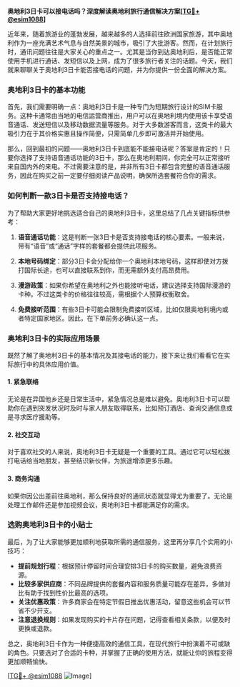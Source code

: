 **奥地利3日卡可以接电话吗？深度解读奥地利旅行通信解决方案[[TG💪+ @esim1088](https://t.me/s/esim1088)]**

近年来，随着旅游业的蓬勃发展，越来越多的人选择前往欧洲国家旅游，其中奥地利作为一座充满艺术气息与自然美景的城市，吸引了大批游客。然而，在计划旅行时，通讯问题往往是大家关心的重点之一。尤其是当你到达奥地利后，是否能正常使用手机进行通话、发短信以及上网，成为了很多旅行者关注的话题。今天，我们就来聊聊关于奥地利3日卡能否接电话的问题，并为你提供一份全面的解决方案。

### 奥地利3日卡的基本功能

首先，我们需要明确一点：奥地利3日卡是一种专门为短期旅行设计的SIM卡服务。这种卡通常由当地的电信运营商推出，用户可以在奥地利境内使用该卡享受语音通话、发送短信以及移动数据流量等服务。对于大多数游客而言，这类卡的最大吸引力在于其价格实惠且操作简便，只需简单几步即可激活并开始使用。

那么，回到最初的问题——奥地利3日卡到底能不能接电话呢？答案是肯定的！只要你选择了支持语音通话功能的3日卡，那么在奥地利期间，你完全可以正常接听来自国内外的来电。不过需要注意的是，并非所有3日卡都包含完整的语音通话服务，因此在购买之前一定要仔细阅读产品说明，确保所选套餐符合你的需求。

### 如何判断一款3日卡是否支持接电话？

为了帮助大家更好地挑选适合自己的奥地利3日卡，这里总结了几点关键指标供参考：

1. **语音通话功能**：这是判断一张3日卡是否支持接电话的核心要素。一般来说，带有“语音”或“通话”字样的套餐都会提供此项服务。
   
2. **本地号码绑定**：部分3日卡会分配给你一个奥地利本地号码，这样即使对方拨打国际长途，也可以直接联系到你，而无需额外支付高昂费用。
   
3. **漫游政策**：如果你希望在奥地利之外也能接听电话，建议选择支持国际漫游的卡种。不过这类卡的价格往往较高，需根据个人预算权衡取舍。

4. **免费接听范围**：有些3日卡可能会限制免费接听区域，比如仅限奥地利境内或者特定国家地区。因此，在下单前务必确认这一点。

### 奥地利3日卡的实际应用场景

既然了解了奥地利3日卡的基本情况及其接电话的能力，接下来让我们看看它在实际旅行中的具体应用价值。

#### 1. 紧急联络

无论是在异国他乡还是日常生活中，紧急情况总是难以避免。奥地利3日卡可以帮助你在遇到突发状况时及时与家人朋友取得联系，比如预订酒店、查询交通信息或是寻求医疗援助等。

#### 2. 社交互动

对于喜欢社交的人来说，奥地利3日卡无疑是一个重要的工具。通过它可以轻松拨打电话给当地朋友，甚至结识新伙伴，为旅途增添更多乐趣。

#### 3. 商务沟通

如果你因公出差前往奥地利，那么保持良好的通讯状态就显得尤为重要了。无论是处理工作邮件还是参加视频会议，奥地利3日卡都能满足你的需求。

### 选购奥地利3日卡的小贴士

最后，为了让大家能够更加顺利地获取所需的通信服务，这里再分享几个实用的小技巧：

- **提前规划行程**：根据预计停留时间合理安排3日卡的购买数量，避免浪费资源。
- **比较多家供应商**：不同品牌提供的套餐内容和服务质量可能存在差异，多做对比有助于找到性价比最高的选项。
- **关注优惠政策**：许多商家会在特定节假日推出优惠活动，留意这些机会可以节省不少开支。
- **注意退换规则**：如果发现购买的卡片存在问题，记得查看相关条款，以便及时更换或退款。

总之，奥地利3日卡作为一种便捷高效的通信工具，在现代旅行中扮演着不可或缺的角色。只要选对了合适的卡种，并掌握了正确的使用方法，就能让你的旅程变得更加顺畅愉快。

[[TG💪+ @esim1088](https://t.me/s/esim1088) ![Image](https://i.postimg.cc/4NQfJmqS/Snipaste-2025-05-13-00-14-12.png)]